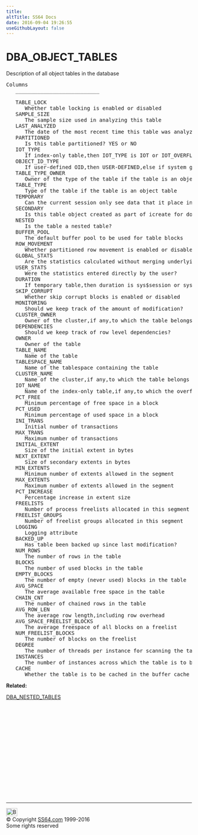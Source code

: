 ```yaml
---
title:
altTitle: SS64 Docs
date: 2016-09-04 19:26:55
useGithubLayout: false
---
```

<!-- #BeginLibraryItem "/Library/head_orad.lbi" --><!-- #EndLibraryItem --><h1>DBA_OBJECT_TABLES </h1><p> Description of all object tables in the database </p> 
 
<pre>Columns
   ___________________________
 
   TABLE_LOCK
      Whether table locking is enabled or disabled
   SAMPLE_SIZE
      The sample size used in analyzing this table
   LAST_ANALYZED
      The date of the most recent time this table was analyzed
   PARTITIONED
      Is this table partitioned? YES or NO
   IOT_TYPE
      If index-only table,then IOT_TYPE is IOT or IOT_OVERFLOW or IOT_MAPPING else NULL
   OBJECT_ID_TYPE
      If user-defined OID,then USER-DEFINED,else if system generated OID,then SYSTEM GENERATED
   TABLE_TYPE_OWNER
      Owner of the type of the table if the table is an object table
   TABLE_TYPE
      Type of the table if the table is an object table
   TEMPORARY
      Can the current session only see data that it place in this object itself?
   SECONDARY
      Is this table object created as part of icreate for domain indexes?
   NESTED
      Is the table a nested table?
   BUFFER_POOL
      The default buffer pool to be used for table blocks
   ROW_MOVEMENT
      Whether partitioned row movement is enabled or disabled
   GLOBAL_STATS
      Are the statistics calculated without merging underlying partitions?
   USER_STATS
      Were the statistics entered directly by the user?
   DURATION
      If temporary table,then duration is sys$session or sys$transaction else NULL
   SKIP_CORRUPT
      Whether skip corrupt blocks is enabled or disabled
   MONITORING
      Should we keep track of the amount of modification?
   CLUSTER_OWNER
      Owner of the cluster,if any,to which the table belongs
   DEPENDENCIES
      Should we keep track of row level dependencies?
   OWNER
      Owner of the table
   TABLE_NAME
      Name of the table
   TABLESPACE_NAME
      Name of the tablespace containing the table
   CLUSTER_NAME
      Name of the cluster,if any,to which the table belongs
   IOT_NAME
      Name of the index-only table,if any,to which the overflow or mapping table entry belongs
   PCT_FREE
      Minimum percentage of free space in a block
   PCT_USED
      Minimum percentage of used space in a block
   INI_TRANS
      Initial number of transactions
   MAX_TRANS
      Maximum number of transactions
   INITIAL_EXTENT
      Size of the initial extent in bytes 
   NEXT_EXTENT
      Size of secondary extents in bytes
   MIN_EXTENTS
      Minimum number of extents allowed in the segment
   MAX_EXTENTS
      Maximum number of extents allowed in the segment
   PCT_INCREASE
      Percentage increase in extent size
   FREELISTS
      Number of process freelists allocated in this segment
   FREELIST_GROUPS
      Number of freelist groups allocated in this segment
   LOGGING
      Logging attribute
   BACKED_UP
      Has table been backed up since last modification?
   NUM_ROWS
      The number of rows in the table
   BLOCKS
      The number of used blocks in the table
   EMPTY_BLOCKS
      The number of empty (never used) blocks in the table
   AVG_SPACE
      The average available free space in the table
   CHAIN_CNT
      The number of chained rows in the table
   AVG_ROW_LEN
      The average row length,including row overhead
   AVG_SPACE_FREELIST_BLOCKS
      The average freespace of all blocks on a freelist
   NUM_FREELIST_BLOCKS
      The number of blocks on the freelist
   DEGREE
      The number of threads per instance for scanning the table
   INSTANCES
      The number of instances across which the table is to be scanned
   CACHE
      Whether the table is to be cached in the buffer cache</pre>
<p><b>Related:</b></p>
<p><a href="DBA_NESTED_TABLES.html">DBA_NESTED_TABLES</a></p><!-- #BeginLibraryItem "/Library/foot_orad.lbi" --><p>
<!-- oracle-footer -->
<ins class="adsbygoogle" style="display:inline-block;width:300px;height:250px" data-ad-client="ca-pub-6140977852749469" data-ad-slot="4275490898"></ins>
<script>
(adsbygoogle = window.adsbygoogle || []).push({});
</script></p>
<hr>
<div id="bl" class="footer"><a href="DBA_OBJECT_TABLES.html#"><img src="../images/top.png" width="30" height="22" alt="Back to the Top"></a></div>
<div id="br" class="footer, tagline">© Copyright <a href="../index.html">SS64.com</a> 1999-2016<br>
Some rights reserved</div>
<!-- #EndLibraryItem -->

